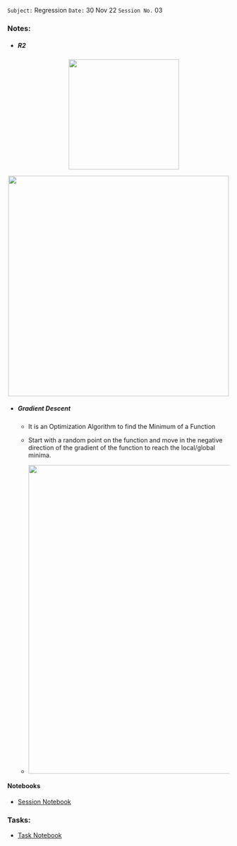 `Subject:` Regression
 `Date:` 30 Nov 22 `Session No.` 03

### Notes:

- ##### R2

  <p align="center"><img src='https://i.imgur.com/lTOuakL.jpeg' width="250"/>



<p align="center"><img src='https://vitalflux.com/wp-content/uploads/2019/07/R-squared-formula-linear-regression-model.jpg' width="500"/>

- ##### Gradient Descent

  - It is an Optimization Algorithm to find the Minimum of a Function

  - Start with a random point on the function and move in the
    negative direction of the gradient of the function to reach the local/global minima.

  - <p align="center"><img src='https://i.imgur.com/CQl0Aus.jpeg' width="700"/>

#### Notebooks

- [Session Notebook](https://github.com/AhmedUZaki/INSTANT-AI/tree/main/Track%204_Machine%20Learning/Session%2003/Notebooks/01%20Session%20Notebook)

### Tasks:

- [Task Notebook](https://github.com/AhmedUZaki/INSTANT-AI/tree/main/Track%204_Machine%20Learning/Session%2003/Notebooks/02%20Tasks)

